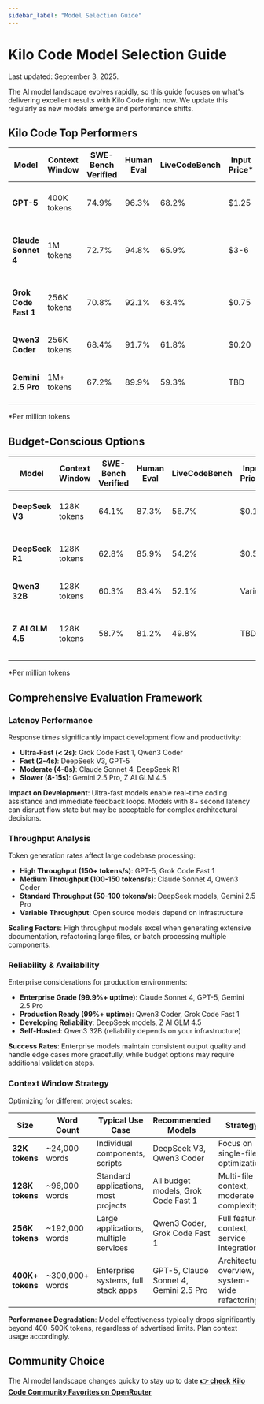 ```yaml
---
sidebar_label: "Model Selection Guide"
---
```


# Kilo Code Model Selection Guide

Last updated: September 3, 2025.

The AI model landscape evolves rapidly, so this guide focuses on what's delivering excellent results with Kilo Code right now. We update this regularly as new models emerge and performance shifts.

## Kilo Code Top Performers

| Model                | Context Window | SWE-Bench Verified | Human Eval | LiveCodeBench | Input Price\* | Output Price\* | Best For                                    |
| -------------------- | -------------- | ------------------ | ---------- | ------------- | ------------- | -------------- | ------------------------------------------- |
| **GPT-5**            | 400K tokens    | 74.9%              | 96.3%      | 68.2%         | $1.25         | $10            | Latest capabilities, multi-modal coding     |
| **Claude Sonnet 4**  | 1M tokens      | 72.7%              | 94.8%      | 65.9%         | $3-6          | $15-22.50      | Enterprise code generation, complex systems |
| **Grok Code Fast 1** | 256K tokens    | 70.8%              | 92.1%      | 63.4%         | $0.75         | $3.50          | Rapid development, cost-performance balance |
| **Qwen3 Coder**      | 256K tokens    | 68.4%              | 91.7%      | 61.8%         | $0.20         | $0.80          | Pure coding tasks, rapid prototyping        |
| **Gemini 2.5 Pro**   | 1M+ tokens     | 67.2%              | 89.9%      | 59.3%         | TBD           | TBD            | Massive codebases, architectural planning   |

\*Per million tokens

## Budget-Conscious Options

| Model            | Context Window | SWE-Bench Verified | Human Eval | LiveCodeBench | Input Price\* | Output Price\* | Notes                                |
| ---------------- | -------------- | ------------------ | ---------- | ------------- | ------------- | -------------- | ------------------------------------ |
| **DeepSeek V3**  | 128K tokens    | 64.1%              | 87.3%      | 56.7%         | $0.14         | $0.28          | Exceptional value for daily coding   |
| **DeepSeek R1**  | 128K tokens    | 62.8%              | 85.9%      | 54.2%         | $0.55         | $2.19          | Advanced reasoning at budget prices  |
| **Qwen3 32B**    | 128K tokens    | 60.3%              | 83.4%      | 52.1%         | Varies        | Varies         | Open source flexibility              |
| **Z AI GLM 4.5** | 128K tokens    | 58.7%              | 81.2%      | 49.8%         | TBD           | TBD            | MIT license, hybrid reasoning system |

\*Per million tokens

## Comprehensive Evaluation Framework

### Latency Performance

Response times significantly impact development flow and productivity:

- **Ultra-Fast (< 2s)**: Grok Code Fast 1, Qwen3 Coder
- **Fast (2-4s)**: DeepSeek V3, GPT-5
- **Moderate (4-8s)**: Claude Sonnet 4, DeepSeek R1
- **Slower (8-15s)**: Gemini 2.5 Pro, Z AI GLM 4.5

**Impact on Development**: Ultra-fast models enable real-time coding assistance and immediate feedback loops. Models with 8+ second latency can disrupt flow state but may be acceptable for complex architectural decisions.

### Throughput Analysis

Token generation rates affect large codebase processing:

- **High Throughput (150+ tokens/s)**: GPT-5, Grok Code Fast 1
- **Medium Throughput (100-150 tokens/s)**: Claude Sonnet 4, Qwen3 Coder
- **Standard Throughput (50-100 tokens/s)**: DeepSeek models, Gemini 2.5 Pro
- **Variable Throughput**: Open source models depend on infrastructure

**Scaling Factors**: High throughput models excel when generating extensive documentation, refactoring large files, or batch processing multiple components.

### Reliability & Availability

Enterprise considerations for production environments:

- **Enterprise Grade (99.9%+ uptime)**: Claude Sonnet 4, GPT-5, Gemini 2.5 Pro
- **Production Ready (99%+ uptime)**: Qwen3 Coder, Grok Code Fast 1
- **Developing Reliability**: DeepSeek models, Z AI GLM 4.5
- **Self-Hosted**: Qwen3 32B (reliability depends on your infrastructure)

**Success Rates**: Enterprise models maintain consistent output quality and handle edge cases more gracefully, while budget options may require additional validation steps.

### Context Window Strategy

Optimizing for different project scales:

| Size             | Word Count      | Typical Use Case                      | Recommended Models                     | Strategy                                        |
| ---------------- | --------------- | ------------------------------------- | -------------------------------------- | ----------------------------------------------- |
| **32K tokens**   | ~24,000 words   | Individual components, scripts        | DeepSeek V3, Qwen3 Coder               | Focus on single-file optimization               |
| **128K tokens**  | ~96,000 words   | Standard applications, most projects  | All budget models, Grok Code Fast 1    | Multi-file context, moderate complexity         |
| **256K tokens**  | ~192,000 words  | Large applications, multiple services | Qwen3 Coder, Grok Code Fast 1          | Full feature context, service integration       |
| **400K+ tokens** | ~300,000+ words | Enterprise systems, full stack apps   | GPT-5, Claude Sonnet 4, Gemini 2.5 Pro | Architectural overview, system-wide refactoring |

**Performance Degradation**: Model effectiveness typically drops significantly beyond 400-500K tokens, regardless of advertised limits. Plan context usage accordingly.

## Community Choice

The AI model landscape changes quicky to stay up to date [**👉 check Kilo Code Community Favorites on OpenRouter**](https://openrouter.ai/apps?url=https%3A%2F%2Fkilocode.ai%2F)
